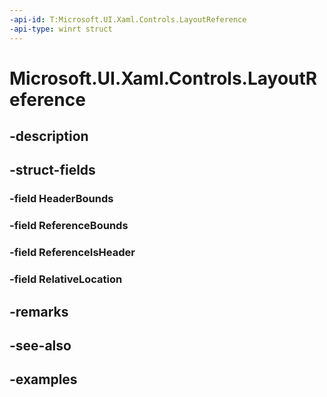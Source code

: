 ```yaml
---
-api-id: T:Microsoft.UI.Xaml.Controls.LayoutReference
-api-type: winrt struct
---
```


# Microsoft.UI.Xaml.Controls.LayoutReference

<!--
public struct LayoutReference
-->


## -description

## -struct-fields

### -field HeaderBounds

### -field ReferenceBounds

### -field ReferenceIsHeader

### -field RelativeLocation

## -remarks

## -see-also

## -examples


